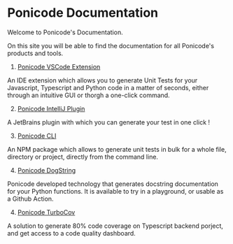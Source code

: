# Ponicode Documentation

Welcome to Ponicode's Documentation.

On this site you will be able to find the documentation for all Ponicode's products and tools.

1. [Ponicode VSCode Extension](vscode_extension/)

An IDE extension which allows you to generate Unit Tests for your Javascript, Typescript and Python code in a matter of seconds, either through an intuitive GUI or thorgh a one-click command.

2. [Ponicode IntelliJ Plugin](intellij_plugin/)

A JetBrains plugin with which you can generate your test in one click !

3. [Ponicode CLI](cli/)

An NPM package which allows to generate unit tests in bulk for a whole file, directory or project, directly from the command line.

4. [Ponicode DogString](dogstring/)

Ponicode developed technology that generates docstring documentation for your Python functions. It is available to try in a playground, or usable as a Github Action.

4. [Ponicode TurboCov](turbocov/)

A solution to generate 80% code coverage on Typescript backend porject, and get access to a code quality dashboard.